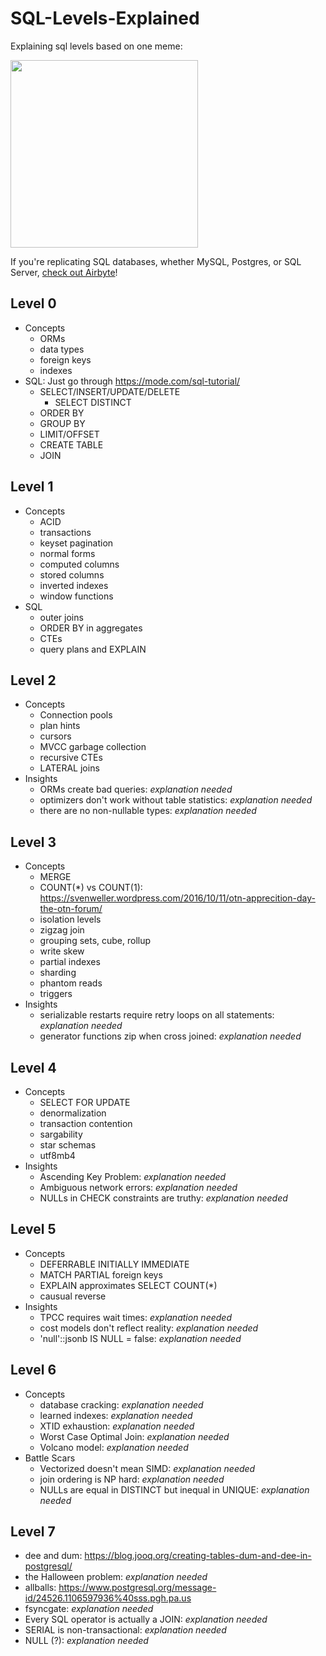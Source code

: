 # SQL-Levels-Explained

Explaining sql levels based on one meme:

<img src="https://user-images.githubusercontent.com/6764957/185188888-e06ef45b-c749-4f19-b918-1d3530f4f634.png" height=300 />

If you're replicating SQL databases, whether MySQL, Postgres, or SQL Server, [check out Airbyte](https://www.theseattledataguy.com/what-is-airbyte-and-why-you-should-use-it/)!

## Level 0

- Concepts
  - ORMs
  - data types
  - foreign keys
  - indexes
- SQL: Just go through https://mode.com/sql-tutorial/
  - SELECT/INSERT/UPDATE/DELETE
    - SELECT DISTINCT
  - ORDER BY
  - GROUP BY
  - LIMIT/OFFSET
  - CREATE TABLE
  - JOIN


## Level 1

- Concepts
  - ACID
  - transactions
  - keyset pagination
  - normal forms
  - computed columns
  - stored columns
  - inverted indexes
  - window functions
- SQL
  - outer joins
  - ORDER BY in aggregates
  - CTEs
  - query plans and EXPLAIN

## Level 2

- Concepts
  - Connection pools
  - plan hints
  - cursors
  - MVCC garbage collection
  - recursive CTEs
  - LATERAL joins
- Insights
  - ORMs create bad queries: *explanation needed*
  - optimizers don't work without table statistics: *explanation needed*
  - there are no non-nullable types: *explanation needed*
  
## Level 3

- Concepts
  - MERGE
  - COUNT(*) vs COUNT(1): https://svenweller.wordpress.com/2016/10/11/otn-apprecition-day-the-otn-forum/
  - isolation levels
  - zigzag join
  - grouping sets, cube, rollup
  - write skew
  - partial indexes
  - sharding
  - phantom reads
  - triggers
- Insights
  - serializable restarts require retry loops on all statements: *explanation needed*
  - generator functions zip when cross joined: *explanation needed*
  
## Level 4

- Concepts
  - SELECT FOR UPDATE
  - denormalization
  - transaction contention
  - sargability
  - star schemas
  - utf8mb4
- Insights
  - Ascending Key Problem: *explanation needed*
  - Ambiguous network errors: *explanation needed*
  - NULLs in CHECK constraints are truthy: *explanation needed*
  
## Level 5

- Concepts
  - DEFERRABLE INITIALLY IMMEDIATE
  - MATCH PARTIAL foreign keys
  - EXPLAIN approximates SELECT COUNT(*)
  - causual reverse
- Insights
  - TPCC requires wait times: *explanation needed*
  - cost models don't reflect reality: *explanation needed*
  - 'null'::jsonb IS NULL = false: *explanation needed*

## Level 6
  
- Concepts
  - database cracking: *explanation needed*
  - learned indexes: *explanation needed*
  - XTID exhaustion: *explanation needed*
  - Worst Case Optimal Join: *explanation needed*
  - Volcano model: *explanation needed*
- Battle Scars
  - Vectorized doesn't mean SIMD: *explanation needed*
  - join ordering is NP hard: *explanation needed*
  - NULLs are equal in DISTINCT but inequal in UNIQUE: *explanation needed*


## Level 7


- dee and dum: https://blog.jooq.org/creating-tables-dum-and-dee-in-postgresql/
- the Halloween problem: *explanation needed*
- allballs: https://www.postgresql.org/message-id/24526.1106597936%40sss.pgh.pa.us
- fsyncgate: *explanation needed*
- Every SQL operator is actually a JOIN: *explanation needed*
- SERIAL is non-transactional: *explanation needed*
- NULL (?): *explanation needed*
